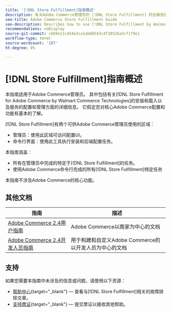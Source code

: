```yaml
---
title: '[!DNL Store Fulfillment]指南概述'
description: 有关Adobe Commerce管理员的 [!DNL Store Fulfillment] 的全面信息，包括安装和载入。
seo-title: Adobe Commerce Store Fulfillment Guide
seo-description: Describes how to use [!DNL Store Fulfillment by Walmart Commerce Technologies] services with Adobe Commerce.
recommendations: noDisplay
source-git-commit: cb69e11cd54a3ca1ab66543c4f28526a3cf1f9e1
workflow-type: tm+mt
source-wordcount: '187'
ht-degree: 0%

---
```


# [!DNL Store Fulfillment]指南概述

本指南适用于Adobe Commerce管理员。 其中包括有关[!DNL Store Fulfillment for Adobe Commerce by Walmart Commerce Technologies]的安装和载入以及服务的配置和管理方面的详细信息。 它假定您对核心Adobe Commerce配置和功能有基本的了解。

[!DNL Store Fulfillment]有两个可供Adobe Commerce管理员使用的区域：

* 管理员：使用此区域可访问配置UI。
* 命令行界面：使用此工具执行安装和后端配置任务。

本指南涵盖：

* 所有在管理员中完成的特定于[!DNL Store Fulfillment]的任务。
* 使用Adobe Commerce命令行完成的所有[!DNL Store Fulfillment]特定任务

本指南不涉及Adobe Commerce的核心功能。

## 其他文档

| 指南 | 描述 |
|-----------------------------------------------------------------------|----------------------------------------------------------------------------|
| [Adobe Commerce 2.4用户指南](https://experienceleague.adobe.com/zh-hans/docs/commerce-admin/user-guides/home) | Adobe Commerce以商家为中心的文档 |
| [Adobe Commerce 2.4开发人员指南](https://developer.adobe.com/commerce/docs/) | 用于构建和自定义Adobe Commerce的以开发人员为中心的文档 |

## 支持

如果您需要本指南中未涉及的信息或问题，请使用以下资源：

* [帮助中心](https://experienceleague.adobe.com/docs/commerce-knowledge-base/kb/help-center-guide/magento-help-center-user-guide.html?lang=zh-Hans#submit-ticket){target="_blank"} — 查看与[!DNL Store Fulfillment]相关的故障排除文章。
* [支持票证](https://experienceleague.adobe.com/docs/commerce-knowledge-base/kb/help-center-guide/magento-help-center-user-guide.html?lang=zh-Hans#submit-ticket){target="_blank"} — 提交票证以接收其他帮助。
